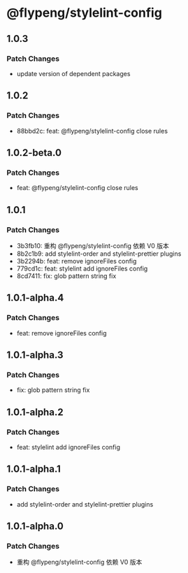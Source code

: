 # @flypeng/stylelint-config

## 1.0.3

### Patch Changes

- update version of dependent packages

## 1.0.2

### Patch Changes

- 88bbd2c: feat: @flypeng/stylelint-config close rules

## 1.0.2-beta.0

### Patch Changes

- feat: @flypeng/stylelint-config close rules

## 1.0.1

### Patch Changes

- 3b3fb10: 重构 @flypeng/stylelint-config 依赖 V0 版本
- 8b2c1b9: add stylelint-order and stylelint-prettier plugins
- 3b2294b: feat: remove ignoreFiles config
- 779cd1c: feat: stylelint add ignoreFiles config
- 8cd7411: fix: glob pattern string fix

## 1.0.1-alpha.4

### Patch Changes

- feat: remove ignoreFiles config

## 1.0.1-alpha.3

### Patch Changes

- fix: glob pattern string fix

## 1.0.1-alpha.2

### Patch Changes

- feat: stylelint add ignoreFiles config

## 1.0.1-alpha.1

### Patch Changes

- add stylelint-order and stylelint-prettier plugins

## 1.0.1-alpha.0

### Patch Changes

- 重构 @flypeng/stylelint-config 依赖 V0 版本
